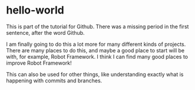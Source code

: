 # hello-world
This is part of the tutorial for Github.  There was a missing period in the first sentence, after the word Github.  

I am finally going to do this a lot more for many different kinds of projects.  There are many places to do this, and maybe a good place to start will be with, for example, Robot Framework.  I think I can find many good places to improve Robot Framework!  

This can also be used for other things, like understanding exactly what is happening with commits and branches.  

